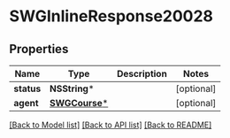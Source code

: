 # SWGInlineResponse20028

## Properties
Name | Type | Description | Notes
------------ | ------------- | ------------- | -------------
**status** | **NSString*** |  | [optional] 
**agent** | [**SWGCourse***](SWGCourse.md) |  | [optional] 

[[Back to Model list]](../README.md#documentation-for-models) [[Back to API list]](../README.md#documentation-for-api-endpoints) [[Back to README]](../README.md)


